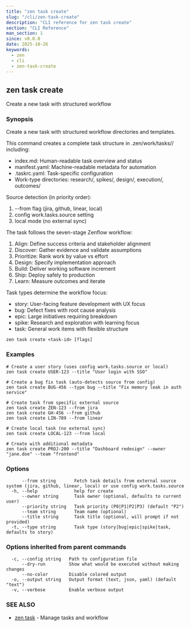 ```yaml
---
title: "zen task create"
slug: "/cli/zen-task-create"
description: "CLI reference for zen task create"
section: "CLI Reference"
man_section: 1
since: v0.0.0
date: 2025-10-26
keywords:
  - zen
  - cli
  - zen-task-create
---
```


## zen task create

Create a new task with structured workflow

### Synopsis

Create a new task with structured workflow directories and templates.

This command creates a complete task structure in .zen/work/tasks/<task-id>/ including:
- index.md: Human-readable task overview and status
- manifest.yaml: Machine-readable metadata for automation
- .taskrc.yaml: Task-specific configuration
- Work-type directories: research/, spikes/, design/, execution/, outcomes/

Source detection (in priority order):
1. --from flag (jira, github, linear, local)
2. config work.tasks.source setting
3. local mode (no external sync)

The task follows the seven-stage Zenflow workflow:
1. Align: Define success criteria and stakeholder alignment
2. Discover: Gather evidence and validate assumptions
3. Prioritize: Rank work by value vs effort
4. Design: Specify implementation approach
5. Build: Deliver working software increment
6. Ship: Deploy safely to production
7. Learn: Measure outcomes and iterate

Task types determine the workflow focus:
- story: User-facing feature development with UX focus
- bug: Defect fixes with root cause analysis
- epic: Large initiatives requiring breakdown
- spike: Research and exploration with learning focus
- task: General work items with flexible structure

```
zen task create <task-id> [flags]
```

### Examples

```
# Create a user story (uses config work.tasks.source or local)
zen task create USER-123 --title "User login with SSO"

# Create a bug fix task (auto-detects source from config)
zen task create BUG-456 --type bug --title "Fix memory leak in auth service"

# Create task from specific external source
zen task create ZEN-123 --from jira
zen task create GH-456 --from github
zen task create LIN-789 --from linear

# Create local task (no external sync)
zen task create LOCAL-123 --from local

# Create with additional metadata
zen task create PROJ-200 --title "Dashboard redesign" --owner "jane.doe" --team "frontend"

```

### Options

```
      --from string       Fetch task details from external source system (jira, github, linear, local) or use config work.tasks.source
  -h, --help              help for create
      --owner string      Task owner (optional, defaults to current user)
      --priority string   Task priority (P0|P1|P2|P3) (default "P2")
      --team string       Team name (optional)
      --title string      Task title (optional, will prompt if not provided)
  -t, --type string       Task type (story|bug|epic|spike|task, defaults to story)
```

### Options inherited from parent commands

```
  -c, --config string   Path to configuration file
      --dry-run         Show what would be executed without making changes
      --no-color        Disable colored output
  -o, --output string   Output format (text, json, yaml) (default "text")
  -v, --verbose         Enable verbose output
```

### SEE ALSO

* [zen task](zen-task.md.md)	 - Manage tasks and workflow

